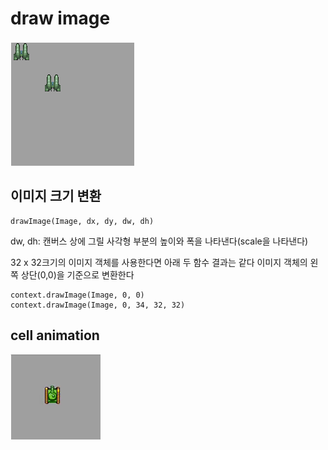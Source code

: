 # draw image

![캔버스에 그린 우주선](./screen-shot.png)

## 이미지 크기 변환

```
drawImage(Image, dx, dy, dw, dh)
```

dw, dh: 캔버스 상에 그릴 사각형 부분의 높이와 폭을 나타낸다(scale을 나타낸다)

32 x 32크기의 이미지 객체를 사용한다면 아래 두 함수 결과는 같다
이미지 객체의 왼쪽 상단(0,0)을 기준으로 변환한다

```
context.drawImage(Image, 0, 0)
context.drawImage(Image, 0, 34, 32, 32)
```

## cell animation

![탱크 제자리 에서 움직이는 모슴](./tank-move1.gif)

